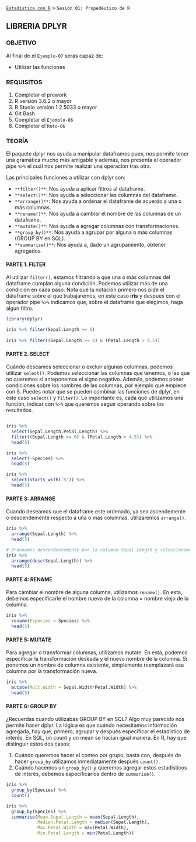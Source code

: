 [`Estadística con R`](../Readme.md) > `Sesión 01: Propedéutico de R`

## LIBRERIA DPLYR

### OBJETIVO

Al final de el `Ejemplo-07` serás capaz de:
- Utilizar las funciones 

### REQUISITOS

1. Completar el prework
2. R versión 3.6.2 o mayor
3. R Studio versión 1.2.5033 o mayor 
4. Git Bash
5. Completar el `Ejemplo-06`
6. Completar el `Reto-06`  

### TEORÍA

El paquete dplyr nos ayuda a manipular dataframes pues, nos permite tener una gramática mucho más amigable y además, nos presenta el operador pipe `%>%` el cuál nos permite realizar una operación tras otra.

Las principales funciones a utilizar con dplyr son:
- `**filter()**`: Nos ayuda a aplicar filtros al dataframe.
- `**select()**`: Nos ayuda a seleccionar las columnas del dataframe.
- `**arrange()**`: Nos ayuda a ordenar el dataframe de acuerdo a una o más columnas.
- `**rename()**`: Nos ayuda a cambiar el nombre de las columnas de un dataframe.
- `**mutate()**`: Nos ayuda a agregar columnas con transformaciones.
- `**group_by()**`: Nos ayuda a agrupar por alguna o más columnas (GROUP BY en SQL).
- `**summarise()**`: Nos ayuda a, dado un agrupamiento, obtener agregados.

#### PARTE 1. FILTER

Al utilizar `filter()`, estamos filtrando a que una o más columnas del dataframe cumplan alguna condición. Podemos utilizar más de una condición en cada paso. Nota que la notación primero nos pide el dataframe sobre el que trabajaremos, en este caso **iris** y despues con el operador pipe `%>%` indicamos que, sobre el dataframe que elegimos, haga algun filtro. 

```r
library(dplyr)

iris %>% filter(Sepal.Length >= 6)
  
iris %>% filter((Sepal.Length >= 6) & (Petal.Length > 4.5))
```

#### PARTE 2. SELECT

Cuándo deseamos seleccionar o excluir algunas columnas, podemos utilizar `select()`. Podemos seleccionar las columnas que tenemos, o las que no queremos si anteponemos el signo negativo. Además, podemos poner condiciones sobre los nombres de las columnas, por ejemplo que empiece con S. Puedes notar que se pueden combinar las funciones de dplyr, en este caso `select()` y `filter()`. Lo importante es, cada que utilizamos una función, indicar con `%>%` que queremos seguir operando sobre los resultados.

```r

iris %>% 
  select(Sepal.Length,Petal.Length) %>%
  filter((Sepal.Length >= 6) & (Petal.Length > 4.5)) %>%
  head(5)

iris %>%
  select(-Species) %>%
  head(5)

iris %>% 
  select(starts_with('S')) %>% 
  head(5)
```

#### PARTE 3: ARRANGE

Cuando deseamos que el dataframe este ordenado, ya sea ascendemente o descendemente respecto a una o más columnas, utilizaremos `arrange()`. 

```r
iris %>% 
  arrange(Sepal.Length) %>% 
  head(5)

# Ordenamos descendentemente por la columna Sepal.Length y seleccionamos primeros 5 renglones
iris %>% 
  arrange(desc(Sepal.Length)) %>%
  head(5)
```

#### PARTE 4: RENAME

Para cambiar el nombre de alguna columna, utilizamos `rename()`. En esta, debemos especificarle el nombre nuevo de la columna = nombre viejo de la columna. 

```r
iris %>%
  rename(Especies = Species) %>%
  head(5)
```

#### PARTE 5: MUTATE

Para agregar o transformar columnas, utilizamos mutate. En esta, podemos especificar la transformación deseada y el nuevo nombre de la columna. Si ponemos un nombre de columna existente, simplemente reemplazará esa columna por la transformación nueva.

```r
iris %>% 
  mutate(Mult.Width = Sepal.Width*Petal.Width) %>%
  head(5)
```

#### PARTE 6: GROUP BY

¿Recuerdas cuando utilizabas GROUP BY en SQL? Algo muy parecido nos permite hacer dplyr. La lógica es que cuándo necesitamos información agregada, hay que, primero, agrupar y después especificar el estadístico de interés. En SQL, un count y un mean se hacían igual manera. En R, hay que distinguir estos dos casos:

1. Cuándo queremos hacer el conteo por grupo, basta con, después de hacer `group_by` utilizamos inmediatamente después `count()`.
2. Cuándo hacemos un `group_by()` y queremos agregar estos estadísticos de interés, debemos especificarlos dentro de `summarise()`. 

```r
iris %>%
  group_by(Species) %>%
  count()

iris %>% 
  group_by(Species) %>%
  summarise(Mean.Sepal.Length = mean(Sepal.Length),
            Median.Petal.Length = median(Sepal.Length),
            Max.Petal.Width = max(Petal.Width),
            Min.Petal.Length = min(Petal.Length))
```
